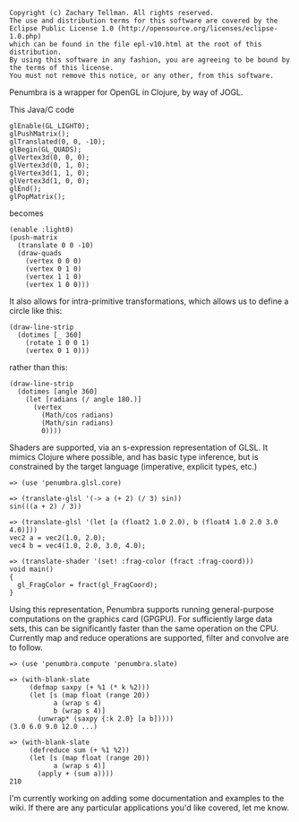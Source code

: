     Copyright (c) Zachary Tellman. All rights reserved.
    The use and distribution terms for this software are covered by the
    Eclipse Public License 1.0 (http://opensource.org/licenses/eclipse-1.0.php)
    which can be found in the file epl-v10.html at the root of this distribution.
    By using this software in any fashion, you are agreeing to be bound by
    the terms of this license.
    You must not remove this notice, or any other, from this software.

Penumbra is a wrapper for OpenGL in Clojure, by way of JOGL.

This Java/C code

	glEnable(GL_LIGHT0);
	glPushMatrix();
	glTranslated(0, 0, -10);
	glBegin(GL_QUADS);
	glVertex3d(0, 0, 0);
	glVertex3d(0, 1, 0);
	glVertex3d(1, 1, 0);
	glVertex3d(1, 0, 0);
	glEnd();
	glPopMatrix();
	
becomes

	(enable :light0)
	(push-matrix
	  (translate 0 0 -10)
	  (draw-quads
	    (vertex 0 0 0)
		(vertex 0 1 0)
		(vertex 1 1 0)
		(vertex 1 0 0)))

It also allows for intra-primitive transformations, which allows us to define a circle like this:

	(draw-line-strip
  	  (dotimes [_ 360]
        (rotate 1 0 0 1)
    	(vertex 0 1 0)))

rather than this:

	(draw-line-strip
  	  (dotimes [angle 360]
        (let [radians (/ angle 180.)]
          (vertex 
	        (Math/cos radians)
            (Math/sin radians)
            0))))

Shaders are supported, via an s-expression representation of GLSL.  It mimics Clojure where possible, and has basic type inference, but is constrained by the target language (imperative, explicit types, etc.)  

	=> (use 'penumbra.glsl.core)
	
	=> (translate-glsl '(-> a (+ 2) (/ 3) sin))
	sin(((a + 2) / 3))
	
	=> (translate-glsl '(let [a (float2 1.0 2.0), b (float4 1.0 2.0 3.0 4.0)]))
	vec2 a = vec2(1.0, 2.0);
	vec4 b = vec4(1.0, 2.0, 3.0, 4.0);

	=> (translate-shader '(set! :frag-color (fract :frag-coord)))
	void main()
	{
	  gl_FragColor = fract(gl_FragCoord);
	}
	
Using this representation, Penumbra supports running general-purpose computations on the graphics card (GPGPU).  For sufficiently large data sets, this can be significantly faster than the same operation on the CPU. Currently map and reduce operations are supported, filter and convolve are to follow.

	=> (use 'penumbra.compute 'penumbra.slate)

  	=> (with-blank-slate
  	     (defmap saxpy (+ %1 (* k %2)))
  	     (let [s (map float (range 20))
  	           a (wrap s 4)
  	           b (wrap s 4)]
	       (unwrap* (saxpy {:k 2.0} [a b]))))
	(3.0 6.0 9.0 12.0 ...)
	
	=> (with-blank-slate
	     (defreduce sum (+ %1 %2))
	     (let [s (map float (range 20))
	           a (wrap s 4)]
	       (apply + (sum a))))
	210

I'm currently working on adding some documentation and examples to the wiki.  If there are any particular applications you'd like covered, let me know.